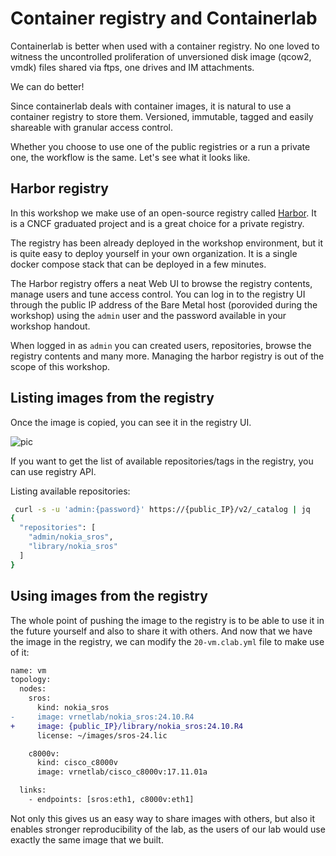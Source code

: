 # Container registry and Containerlab

Containerlab is better when used with a container registry. No one loved to witness the uncontrolled proliferation of unversioned disk image (qcow2, vmdk) files shared via ftps, one drives and IM attachments.

We can do better!

Since containerlab deals with container images, it is natural to use a container registry to store them. Versioned, immutable, tagged and easily shareable with granular access control.

Whether you choose to use one of the public registries or a run a private one, the workflow is the same. Let's see what it looks like.

## Harbor registry

In this workshop we make use of an open-source registry called [Harbor](https://goharbor.io/). It is a CNCF graduated project and is a great choice for a private registry.

The registry has been already deployed in the workshop environment, but it is quite easy to deploy yourself in your own organization. It is a single docker compose stack that can be deployed in a few minutes.

The Harbor registry offers a neat Web UI to browse the registry contents, manage users and tune access control. You can log in to the registry UI through the public IP address of the Bare Metal host (porovided during the workshop) using the `admin` user and the password available in your workshop handout.

When logged in as `admin` you can created users, repositories, browse the registry contents and many more. Managing the harbor registry is out of the scope of this workshop.

## Listing images from the registry

Once the image is copied, you can see it in the registry UI.

![pic](https://gitlab.com/rdodin/pics/-/wikis/uploads/3f3d08696dd6bb83cf6e223a5f8f6c39/image.png)

If you want to get the list of available repositories/tags in the registry, you can use registry API.

Listing available repositories:

```bash
 curl -s -u 'admin:{password}' https://{public_IP}/v2/_catalog | jq
{
  "repositories": [
    "admin/nokia_sros",
    "library/nokia_sros"
  ]
}
```

## Using images from the registry

The whole point of pushing the image to the registry is to be able to use it in the future yourself and also to share it with others. And now that we have the image in the registry, we can modify the `20-vm.clab.yml` file to make use of it:

```diff
name: vm
topology:
  nodes:
    sros:
      kind: nokia_sros
-     image: vrnetlab/nokia_sros:24.10.R4
+     image: {public_IP}/library/nokia_sros:24.10.R4
      license: ~/images/sros-24.lic

    c8000v:
      kind: cisco_c8000v
      image: vrnetlab/cisco_c8000v:17.11.01a

  links:
    - endpoints: [sros:eth1, c8000v:eth1]
```

Not only this gives us an easy way to share images with others, but also it enables stronger reproducibility of the lab, as the users of our lab would use exactly the same image that we built.
